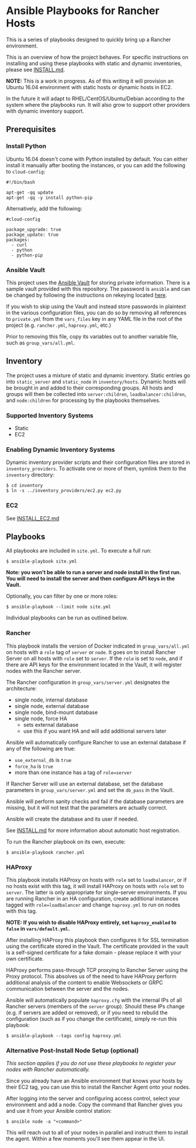 # Ansible Playbooks for Rancher Hosts

This is a series of playbooks designed to quickly bring up a Rancher 
environment.  

This is an overview of how the project behaves. For specific instructions
on installing and using these playbooks with static and dynamic 
inventories, please see [INSTALL.md](INSTALL.md).

**NOTE:** This is a work in progress. As of this writing it will provision 
an Ubuntu 16.04 environment with static hosts or dynamic hosts in EC2.

In the future it will adapt to RHEL/CentOS/Ubuntu/Debian according to 
the system where the playbooks run. It will also grow to support other
providers with dynamic inventory support.

## Prerequisites

### Install Python

Ubuntu 16.04 doesn't come with Python installed by default. You can either 
install it manually after booting the instances, or you can add the following
to `cloud-config`:
```
#!/bin/bash

apt-get -qq update
apt-get -qq -y install python-pip
```

Alternatively, add the following:
```
#cloud-config

package_upgrade: true
package_update: true
packages: 
  - curl
  - python
  - python-pip
```

### Ansible Vault

This project uses the [Ansible Vault](http://docs.ansible.com/ansible/playbooks_vault.html)
for storing private information. There is a sample vault provided with this
repository. The password is `ansible` and can be changed by following the
instructions on rekeying located [here](http://docs.ansible.com/ansible/playbooks_vault.html#rekeying-encrypted-files).

If you wish to skip using the Vault and instead store passwords in plaintext
in the various configuration files, you can do so by removing all references to
`private.yml` from the `vars_files` key in any YAML file in the root of the 
project (e.g. `rancher.yml`, `haproxy.yml`, etc.)

Prior to removing this file, copy its variables out to another variable file,
such as `group_vars/all.yml`.

## Inventory

The project uses a mixture of static and dynamic inventory. Static entries
go into `static_server` and `static_node` in `inventory/hosts`. Dynamic
hosts will be brought in and added to their corresponding groups. All hosts
and groups will then be collected into `server:children`, 
`loadbalancer:children`, and `node:children` for processing by the playbooks 
themselves.

### Supported Inventory Systems

* Static
* EC2

### Enabling Dynamic Inventory Systems

Dynamic inventory provider scripts and their configuration files are stored in `inventory_providers`. To activate one or more of them, symlink them to the `inventory` directory:
```
$ cd inventory
$ ln -s ../inventory_providers/ec2.py ec2.py
```

### EC2

See [INSTALL_EC2.md](INSTALL_EC2.md)

## Playbooks

All playbooks are included in `site.yml`. To execute a full run:
```
$ ansible-playbook site.yml
```

**Note: you won't be able to run a server and node install in the first run.
You will need to install the server and then configure API keys in the Vault.**

Optionally, you can filter by one or more roles:
```
$ ansible-playbook --limit node site.yml
```

Individual playbooks can be run as outlined below.

### Rancher

This playbook installs the version of Docker indicated in `group_vars/all.yml`
on hosts with a `role` tag of `server` or `node`. It goes on to install 
Rancher Server on all hosts with `role` set to `server`. If the `role` is set to `node`, and if there are API keys for the environment located in the
Vault, it will register nodes with the Rancher server.

The Rancher configuration in `group_vars/server.yml` designates the
architecture:

  * single node, internal database
  * single node, external database
  * single node, bind-mount database
  * single node, force HA
    * sets external database
    * use this if you want HA and will add additional servers later

Ansible will automatically configure Rancher to use an external database if
any of the following are true:

  * `use_external_db` is `true`
  * `force_ha` is `true`
  * more than one instance has a tag of `role=server`

If Rancher Server will use an external database, set the database parameters
in `group_vars/server.yml` and set the `db_pass` in the Vault. 

Ansible will perform sanity checks and fail if the database parameters are
missing, but it will not test that the parameters are actually correct.

Ansible will create the database and its user if needed.

See [INSTALL.md](INSTALL.md) for more information about automatic 
host registration.

To run the Rancher playbook on its own, execute:
```
$ ansible-playbook rancher.yml
```

### HAProxy

This playbook installs HAProxy on hosts with `role` set to `loadbalancer`, or
if no hosts exist with this tag, it will install HAProxy on hosts with `role`
set to `server`. The latter is  only appropriate for single-server
environments. If you are running Rancher in an HA configuration, create
additional instances tagged with `role=loadbalancer` and change `haproxy.yml`
to run on nodes with this tag.

**NOTE: If you wish to disable HAProxy entirely, set `haproxy_enabled` to `false` in
`vars/default.yml`.**

After installing HAProxy this playbook then configures it for SSL 
termination using the certificate stored in the Vault. The 
certificate provided in the vault is a self-signed certificate for a fake
domain - please replace it with your own certificate.

HAProxy performs pass-through TCP proxying to Rancher Server using the 
Proxy protocol. This absolves us of the need to have HAProxy perform
additional analysis of the content to enable Websockets or GRPC
communication between the server and the nodes.

Ansible will automatically populate `haproxy.cfg` with the internal IPs of 
all Rancher servers (members of the `server` group). Should these IPs change 
(e.g. if servers are added or removed), or if you need to rebuild the 
configuration (such as if you change the certificate), simply re-run this 
playbook:

  ```
  $ ansible-playbook --tags config haproxy.yml
  ```

### Alternative Post-Install Node Setup (optional)

_This section applies if you do not use these playbooks to register your
nodes with Rancher automatically._

Since you already have an Ansible environment that knows your hosts by 
their EC2 tag, you can use this to install the Rancher Agent onto 
your nodes.

After logging into the server and configuring access control, select
your environment and add a node. Copy the command that Rancher gives you
and use it from your Ansible control station:
```
$ ansible node -a "<command>"
```

This will reach out to all of your nodes in parallel and instruct them
to install the agent. Within a few moments you'll see them appear in the
UI.

